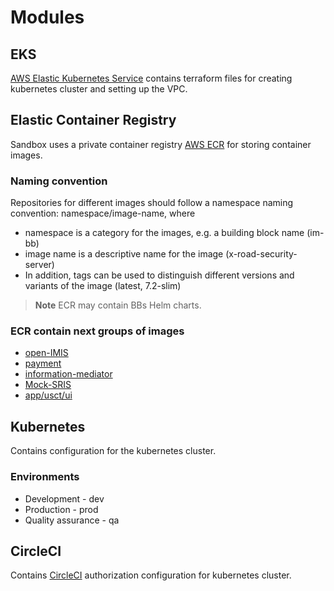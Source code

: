 # Modules

## EKS 
[AWS Elastic Kubernetes Service](https://aws.amazon.com/eks/) contains terraform files
for creating kubernetes cluster and setting up the VPC.


## Elastic Container Registry

Sandbox uses a private container registry [AWS ECR](https://aws.amazon.com/ecr/) for storing container images.

### Naming convention
Repositories for different images should follow a namespace naming convention:  namespace/image-name, where

* namespace is a category for the images, e.g. a building block name (im-bb)
* image name is a descriptive name for the image (x-road-security-server)
* In addition, tags can be used to distinguish different versions and variants of the image (latest, 7.2-slim)

> **Note**
> ECR may contain BBs Helm charts.

### ECR contain next groups of images

* [open-IMIS](https://github.com/GovStackWorkingGroup/sandbox-open-imis)
* [payment](https://github.com/GovStackWorkingGroup/sandbox-ph-ee)
* [information-mediator](https://github.com/GovStackWorkingGroup/sandbox-information-mediator)
* [Mock-SRIS](https://github.com/GovStackWorkingGroup/sandbox-portal-backend)
* [app/usct/ui](https://github.com/GovStackWorkingGroup/sandbox-playgroud)

## Kubernetes
Contains configuration for the kubernetes cluster.

### Environments

* Development - dev
* Production - prod
* Quality assurance - qa

## CircleCI

Contains [CircleCI](https://circleci.com/) authorization configuration for kubernetes cluster.
